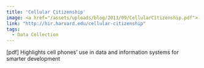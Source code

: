 ```yaml
---
title: 'Cellular Citizenship'
image: <a href="/assets/uploads/blog/2013/09/CellularCitizenship.pdf"> [pdf]</a>
link: "http://hir.harvard.edu/cellular-citizenship"
tags:
  - Data Collection
---
```


 [pdf] Highlights cell phones’ use in data and information systems for smarter development
